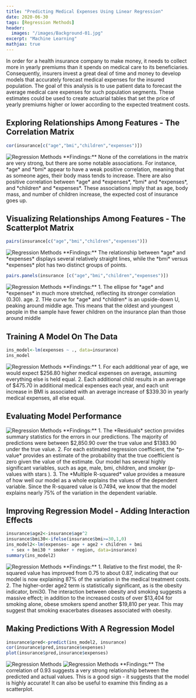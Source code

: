 ```yaml
---
title: "Predicting Medical Expenses Using Linear Regression"
date: 2020-06-30
tags: [Regression Methods]
header:
  images: "/images/Background-01.jpg"
excerpt: "Machine Learning"
mathjax: true
---
```

In order for a health insurance company to make money, it needs to collect more in yearly premiums than it spends on medical care to its beneficiaries. Consequently, insurers  invest a great deal of time and money to develop models that accurately forecast medical expenses for the insured population.
The goal of this analysis is to use patient data to forecast the average medical care expenses for such population segments. These estimates could be used to create actuarial tables that set the price of yearly premiums higher or lower according to the expected treatment costs.
## Exploring Relationships Among Features - The Correlation Matrix
```r
cor(insurance[c("age","bmi","children","expenses")])
```
<img src="{{ site.url }}{{ site.baseurl }}/images/RegressionMethods/Correlation_1.png" alt="Regression Methods">
**Findings:**
None of the correlations in the matrix are very strong, but there are some notable associations. For instance, *age* and *bmi* appear to have a weak positive correlation, meaning that as someone ages, their body mass tends to increase. There are also positive correlation between *age* and *expenses*, *bmi* and *expenses*, and *children* and *expenses*. These associations imply that as age, body mass, and number of children increase, the expected cost of insurance goes up.

## Visualizing Relationships Among Features - The Scatterplot Matrix
```r
pairs(insurance[c("age","bmi","children","expenses")])
```
<img src="{{ site.url }}{{ site.baseurl }}/images/RegressionMethods/ScatterplotMatrix_1.png" alt="Regression Methods">
**Findings:**
The relationship between *age* and *expenses* displays several relatively straight lines, while the *bmi* versus *expenses* plot has two distinct groups of points.

```r
pairs.panels(insurance [c("age","bmi","children","expenses")])
```
<img src="{{ site.url }}{{ site.baseurl }}/images/RegressionMethods/ScatterplotMatrix_2.png" alt="Regression Methods">
**Findings:**
1. The ellipse for *age* and *expenses* in much more stretched, reflecting its stronger correlation (0.30).
 age.
2. THe curve for *age* and *children* is an upside-down U, peaking around middle age. This means that the oldest and youngest people in the sample have fewer children on the insurance plan than those around middle

## Training A Model On The Data
```r
ins_model<-lm(expenses ~ ., data=insurance)
ins_model
```
<img src="{{ site.url }}{{ site.baseurl }}/images/RegressionMethods/LinearRegression_1.png" alt="Regression Methods">
**Findings:**
1. For each additional year of age, we would expect $256.80 higher medical expenses on average, assuming everything else is held equal.
2.  Each additional child results in an average of $475.70 in additional medical expenses each year, and each unit increase in BMI is associated with an average increase of $339.30 in yearly medical expenses, all else equal.

## Evaluating Model Performance
<img src="{{ site.url }}{{ site.baseurl }}/images/RegressionMethods/LinearRegression_2.png" alt="Regression Methods">
**Findings:**
1. The *Residuals* section provides summary statistics for the errors in our predictions. The majority of predictions were between $2,850.90 over the true value and $1383.90 under the true value.
2. For each estimated regression coefficient, the *p-value* provides an estimate of the probability that the true coefficient is zero given the value of the estimate. Our model has several highly significant variables, such as age, male, bmi, children, and smoker (p-values with stars ).  
3. The *Multiple R-squared* value provides a measure of how well our model as a whole explains the values of the dependent variable. Since the R-squared value is 0.7494, we know that the model explains nearly 75% of the variation in the dependent variable.

## Improving Regression Model - Adding Interaction Effects
```r
insurance$age2<-insurance$age^2
insurance$bmi30<-ifelse(insurance$bmi>=30,1,0)
ins_model2<-lm(expenses~ age + age2 + children + bmi
  + sex + bmi30 * smoker + region, data=insurance)
summary(ins_model2)
```
<img src="{{ site.url }}{{ site.baseurl }}/images/RegressionMethods/LinearRegression_3.png" alt="Regression Methods">
**Findings:**
1. Relative to the first model, the R-squared value has improved from 0.75 to about 0.87, indicating that our model is now explaining 87% of the variation in the medical treatment costs.
2. The higher-order age2 term is statistically significant, as is the obesity indicator, bmi30. The interaction between obesity and smoking suggests a massive effect; in addition to the increased costs of over $13,404 for smoking alone, obese smokers spend another $19,810 per year. This may suggest that smoking exacerbates diseases associated with obesity.

## Making Predictions With A Regression Model
```r
insurance$pred<-predict(ins_model2, insurance)
cor(insurance$pred,insurance$expenses)
plot(insurance$pred,insurance$expenses)
```
<img src="{{ site.url }}{{ site.baseurl }}/images/RegressionMethods/LinearRegression_4.png" alt="Regression Methods">
<img src="{{ site.url }}{{ site.baseurl }}/images/RegressionMethods/LinearRegression_5.png" alt="Regression Methods">
**Findings:**
The correlation of 0.93 suggests a very strong relationship between the predicted and actual values. This is a good sign - it suggests that the model is highly accurate! It can also be useful to examine this finding as a scatterplot.
